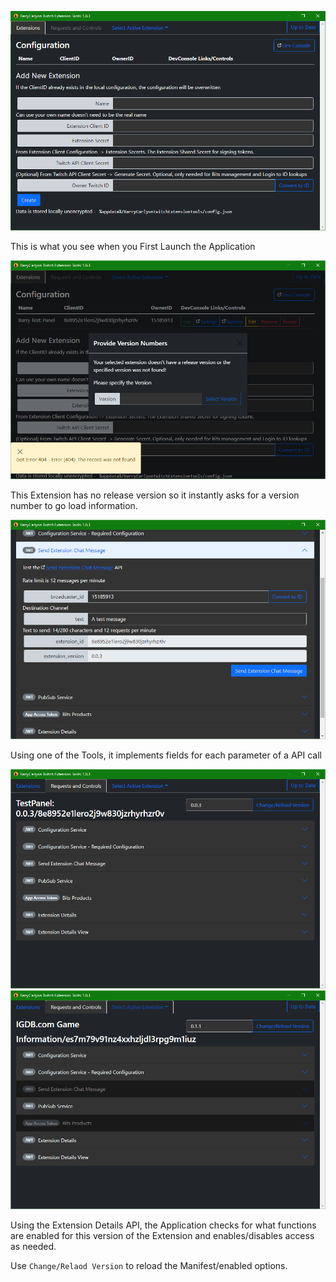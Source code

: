 ![First Launch Screenshot](first_open.png)

This is what you see when you First Launch the Application

![First Launch Screenshot](first_added_use.png)

This Extension has no release version so it instantly asks for a version number to go load information.

![Sending a Chat Message](sending_chat.png)

Using one of the Tools, it implements fields for each parameter of a API call

![All Functions Available](tools_for_this_extension.png)
![Some Functions Available](disabled_functions.png)

Using the Extension Details API, the Application checks for what functions are enabled for this version of the Extension and enables/disables access as needed.

Use `Change/Relaod Version` to reload the Manifest/enabled options.
